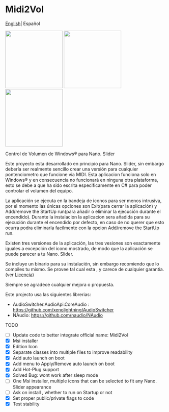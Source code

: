 # Midi2Vol
[English](./README.md)| Español



<img src="https://raw.githubusercontent.com/jesusvallejo/Midi2Vol/master/ReadResources/NanoSlider.png" width="180">  <img src="https://raw.githubusercontent.com/jesusvallejo/Midi2Vol/master/ReadResources/NanoBento.png" width="180"> <img src="https://raw.githubusercontent.com/jesusvallejo/Midi2Vol/master/ReadResources/NanoWavez.png" width="180">



Control de Volumen de Windows® para Nano. Slider



Este proyecto esta desarrollado en principio para Nano. Slider, sin embargo debería ser realmente sencillo crear una versión para cualquier pontenciometro que funcione via MIDI.
Esta aplicacion funciona solo en Windows® y en consecuencia no funcionará en ninguna otra plataforma, esto se debe a que ha sido escrita especificamente en C# para poder controlar el volumen del equipo.

La aplicación se ejecuta en la bandeja de iconos para ser menos intrusiva, por el momento las únicas opciones son Exit(para cerrar la aplicación) y Add/remove the StartUp run(para añadir o eliminar la ejecución durante el encendido).
Durante la instalacion la aplicacion sera añadida para su ejecución durante el encendido por defecto, en caso de no querer que esto ocurra podra eliminarla facilmente con la opcion Add/remove the StartUp run.

Existen tres versiones de la aplicación, las tres vesiones son exactamente iguales a excepción del icono mostrado, de modo que la aplicación se puede parecer a tu Nano. Slider.

Se incluye un binario para su instalación, sin embargo recomiendo que lo compiles tu mismo.
Se provee tal cual esta , y carece de cualquier garantia.(ver [Licencia](https://raw.githubusercontent.com/jesusvallejo/Midi2Vol/master/LICENSE))

Siempre se agradece cualquier mejora o propuesta.

Este projecto usa las siguientes librerias:

- AudioSwitcher.AudioApi.CoreAudio : https://github.com/xenolightning/AudioSwitcher
- NAudio: https://github.com/naudio/NAudio


TODO
- [ ] Update code to better integrate official name: Midi2Vol
- [x] Msi installer
- [x] Edition Icon
- [x] Separate classes into multiple files to improve readability
- [x] Add auto launch on boot
- [x] Add menu to Apply/Remove auto launch on boot
- [x] Add Hot-Plug support
- [x] Solved Bug: wont work after sleep mode
- [ ] One Msi installer, multiple icons that can be selected to fit any Nano. Slider appearance
- [ ] Ask on install , whether to run on Startup or not
- [x] Set proper public/private flags to code
- [x] Test stability
